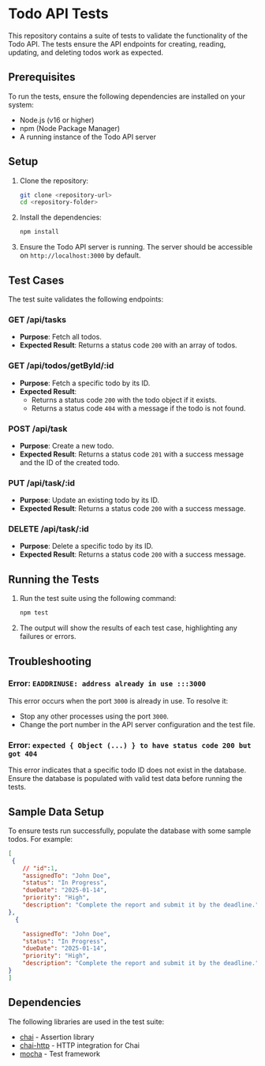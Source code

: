 # Todo API Tests

This repository contains a suite of tests to validate the functionality of the Todo API. The tests ensure the API endpoints for creating, reading, updating, and deleting todos work as expected.

## Prerequisites

To run the tests, ensure the following dependencies are installed on your system:

- Node.js (v16 or higher)
- npm (Node Package Manager)
- A running instance of the Todo API server

## Setup

1. Clone the repository:

   ```bash
   git clone <repository-url>
   cd <repository-folder>
   ```

2. Install the dependencies:

   ```bash
   npm install
   ```

3. Ensure the Todo API server is running. The server should be accessible on `http://localhost:3000` by default.

## Test Cases

The test suite validates the following endpoints:

### GET /api/tasks
- **Purpose**: Fetch all todos.
- **Expected Result**: Returns a status code `200` with an array of todos.

### GET /api/todos/getById/:id
- **Purpose**: Fetch a specific todo by its ID.
- **Expected Result**: 
  - Returns a status code `200` with the todo object if it exists.
  - Returns a status code `404` with a message if the todo is not found.

### POST /api/task
- **Purpose**: Create a new todo.
- **Expected Result**: Returns a status code `201` with a success message and the ID of the created todo.

### PUT /api/task/:id
- **Purpose**: Update an existing todo by its ID.
- **Expected Result**: Returns a status code `200` with a success message.

### DELETE /api/task/:id
- **Purpose**: Delete a specific todo by its ID.
- **Expected Result**: Returns a status code `200` with a success message.

## Running the Tests

1. Run the test suite using the following command:

   ```bash
   npm test
   ```

2. The output will show the results of each test case, highlighting any failures or errors.

## Troubleshooting

### Error: `EADDRINUSE: address already in use :::3000`
This error occurs when the port `3000` is already in use. To resolve it:
- Stop any other processes using the port `3000`.
- Change the port number in the API server configuration and the test file.

### Error: `expected { Object (...) } to have status code 200 but got 404`
This error indicates that a specific todo ID does not exist in the database. Ensure the database is populated with valid test data before running the tests.

## Sample Data Setup

To ensure tests run successfully, populate the database with some sample todos. For example:

```json
[
 {
    // "id":1,
    "assignedTo": "John Doe",
    "status": "In Progress",
    "dueDate": "2025-01-14",
    "priority": "High",
    "description": "Complete the report and submit it by the deadline."
},
  {

    "assignedTo": "John Doe",
    "status": "In Progress",
    "dueDate": "2025-01-14",
    "priority": "High",
    "description": "Complete the report and submit it by the deadline."
}
]
```

## Dependencies

The following libraries are used in the test suite:
- [chai](https://www.chaijs.com/) - Assertion library
- [chai-http](https://www.chaijs.com/plugins/chai-http/) - HTTP integration for Chai
- [mocha](https://mochajs.org/) - Test framework
 